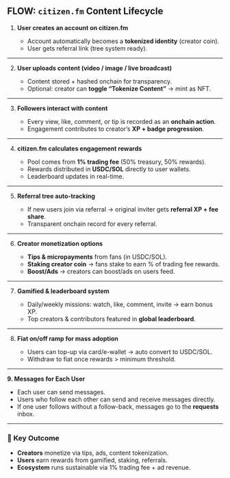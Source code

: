 ## FLOW: `citizen.fm` Content Lifecycle

1. **User creates an account on citizen.fm**

   * Account automatically becomes a **tokenized identity** (creator coin).
   * User gets referral link (tree system ready).

---

2. **User uploads content (video / image / live broadcast)**

   * Content stored + hashed onchain for transparency.
   * Optional: creator can **toggle “Tokenize Content”** → mint as NFT.

---

3. **Followers interact with content**

   * Every view, like, comment, or tip is recorded as an **onchain action**.
   * Engagement contributes to creator’s **XP + badge progression**.

---

4. **citizen.fm calculates engagement rewards**

   * Pool comes from **1% trading fee** (50% treasury, 50% rewards).
   * Rewards distributed in **USDC/SOL** directly to user wallets.
   * Leaderboard updates in real-time.

---

5. **Referral tree auto-tracking**

   * If new users join via referral → original inviter gets **referral XP + fee share**.
   * Transparent onchain record for every referral.

---

6. **Creator monetization options**

   * **Tips & micropayments** from fans (in USDC/SOL).
   * **Staking creator coin** → fans stake to earn % of trading fee rewards.
   * **Boost/Ads** → creators can boost/ads on users feed.

---

7. **Gamified & leaderboard system**

   * Daily/weekly missions: watch, like, comment, invite → earn bonus XP.
   * Top creators & contributors featured in **global leaderboard**.

---

8. **Fiat on/off ramp for mass adoption**

   * Users can top-up via card/e-wallet → auto convert to USDC/SOL.
   * Withdraw to fiat once rewards > minimum threshold.

---

**9. Messages for Each User**

   * Each user can send messages.
   * Users who follow each other can send and receive messages directly.
   * If one user follows without a follow-back, messages go to the **requests** inbox.

---

### 🎯 Key Outcome

* **Creators** monetize via tips, ads, content tokenization.
* **Users** earn rewards from gamified, staking, referrals.
* **Ecosystem** runs sustainable via 1% trading fee + ad revenue.
